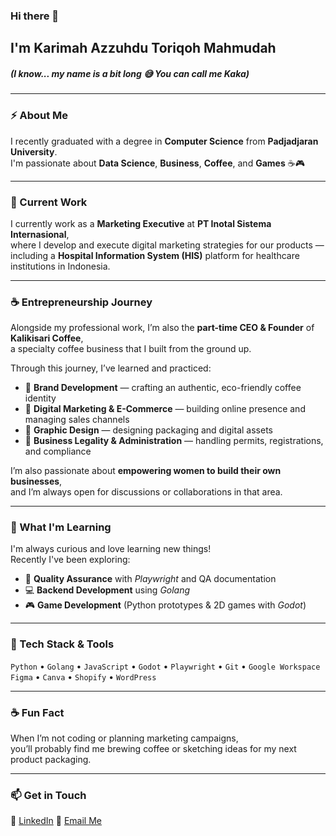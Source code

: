### Hi there 👋

## I'm Karimah Azzuhdu Toriqoh Mahmudah  
##### (I know... my name is a bit long 😅 You can call me Kaka)

---

### ⚡ About Me
I recently graduated with a degree in **Computer Science** from **Padjadjaran University**.  
I'm passionate about **Data Science**, **Business**, **Coffee**, and **Games** ☕🎮

---

### 💼 Current Work
I currently work as a **Marketing Executive** at **PT Inotal Sistema Internasional**,  
where I develop and execute digital marketing strategies for our products —  
including a **Hospital Information System (HIS)** platform for healthcare institutions in Indonesia.

---

### ☕ Entrepreneurship Journey
Alongside my professional work, I’m also the **part-time CEO & Founder** of **Kalikisari Coffee**,  
a specialty coffee business that I built from the ground up.

Through this journey, I’ve learned and practiced:
- 🌿 **Brand Development** — crafting an authentic, eco-friendly coffee identity  
- 🛒 **Digital Marketing & E-Commerce** — building online presence and managing sales channels  
- 🎨 **Graphic Design** — designing packaging and digital assets  
- 📜 **Business Legality & Administration** — handling permits, registrations, and compliance  

I’m also passionate about **empowering women to build their own businesses**,  
and I’m always open for discussions or collaborations in that area.

---

### 🌱 What I'm Learning
I'm always curious and love learning new things!  
Recently I've been exploring:
- 🧪 **Quality Assurance** with *Playwright* and QA documentation  
- 💻 **Backend Development** using *Golang*  
- 🎮 **Game Development** (Python prototypes & 2D games with *Godot*)

---

### 🧰 Tech Stack & Tools
`Python` • `Golang` • `JavaScript` • `Godot` • `Playwright` • `Git` • `Google Workspace`  
`Figma` • `Canva` • `Shopify` • `WordPress`

---

### ☕ Fun Fact
When I’m not coding or planning marketing campaigns,  
you’ll probably find me brewing coffee or sketching ideas for my next product packaging.

---

### 📫 Get in Touch
💼 [LinkedIn]([https://linkedin.com/in/your-link](https://www.linkedin.com/in/karimahazzuhdu/))  
📧 [Email Me](mailto:karimah.atm@gmail.com)
